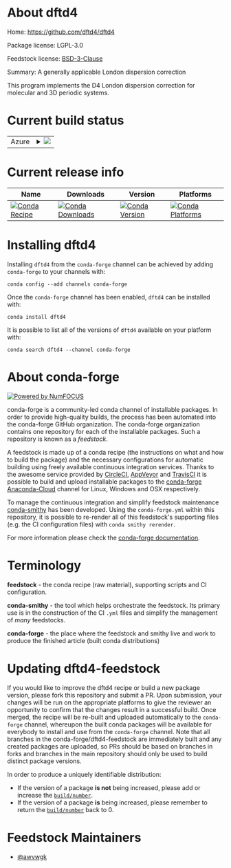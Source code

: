 About dftd4
===========

Home: https://github.com/dftd4/dftd4

Package license: LGPL-3.0

Feedstock license: [BSD-3-Clause](https://github.com/conda-forge/dftd4-feedstock/blob/master/LICENSE.txt)

Summary: A generally applicable London dispersion correction

This program implements the D4 London dispersion correction
for molecular and 3D periodic systems.


Current build status
====================


<table>
    
  <tr>
    <td>Azure</td>
    <td>
      <details>
        <summary>
          <a href="https://dev.azure.com/conda-forge/feedstock-builds/_build/latest?definitionId=8887&branchName=master">
            <img src="https://dev.azure.com/conda-forge/feedstock-builds/_apis/build/status/dftd4-feedstock?branchName=master">
          </a>
        </summary>
        <table>
          <thead><tr><th>Variant</th><th>Status</th></tr></thead>
          <tbody><tr>
              <td>linux_64_fortran_compiler_version7</td>
              <td>
                <a href="https://dev.azure.com/conda-forge/feedstock-builds/_build/latest?definitionId=8887&branchName=master">
                  <img src="https://dev.azure.com/conda-forge/feedstock-builds/_apis/build/status/dftd4-feedstock?branchName=master&jobName=linux&configuration=linux_64_fortran_compiler_version7" alt="variant">
                </a>
              </td>
            </tr><tr>
              <td>linux_64_fortran_compiler_version9</td>
              <td>
                <a href="https://dev.azure.com/conda-forge/feedstock-builds/_build/latest?definitionId=8887&branchName=master">
                  <img src="https://dev.azure.com/conda-forge/feedstock-builds/_apis/build/status/dftd4-feedstock?branchName=master&jobName=linux&configuration=linux_64_fortran_compiler_version9" alt="variant">
                </a>
              </td>
            </tr><tr>
              <td>osx_64_fortran_compiler_version7</td>
              <td>
                <a href="https://dev.azure.com/conda-forge/feedstock-builds/_build/latest?definitionId=8887&branchName=master">
                  <img src="https://dev.azure.com/conda-forge/feedstock-builds/_apis/build/status/dftd4-feedstock?branchName=master&jobName=osx&configuration=osx_64_fortran_compiler_version7" alt="variant">
                </a>
              </td>
            </tr><tr>
              <td>osx_64_fortran_compiler_version9</td>
              <td>
                <a href="https://dev.azure.com/conda-forge/feedstock-builds/_build/latest?definitionId=8887&branchName=master">
                  <img src="https://dev.azure.com/conda-forge/feedstock-builds/_apis/build/status/dftd4-feedstock?branchName=master&jobName=osx&configuration=osx_64_fortran_compiler_version9" alt="variant">
                </a>
              </td>
            </tr>
          </tbody>
        </table>
      </details>
    </td>
  </tr>
</table>

Current release info
====================

| Name | Downloads | Version | Platforms |
| --- | --- | --- | --- |
| [![Conda Recipe](https://img.shields.io/badge/recipe-dftd4-green.svg)](https://anaconda.org/conda-forge/dftd4) | [![Conda Downloads](https://img.shields.io/conda/dn/conda-forge/dftd4.svg)](https://anaconda.org/conda-forge/dftd4) | [![Conda Version](https://img.shields.io/conda/vn/conda-forge/dftd4.svg)](https://anaconda.org/conda-forge/dftd4) | [![Conda Platforms](https://img.shields.io/conda/pn/conda-forge/dftd4.svg)](https://anaconda.org/conda-forge/dftd4) |

Installing dftd4
================

Installing `dftd4` from the `conda-forge` channel can be achieved by adding `conda-forge` to your channels with:

```
conda config --add channels conda-forge
```

Once the `conda-forge` channel has been enabled, `dftd4` can be installed with:

```
conda install dftd4
```

It is possible to list all of the versions of `dftd4` available on your platform with:

```
conda search dftd4 --channel conda-forge
```


About conda-forge
=================

[![Powered by NumFOCUS](https://img.shields.io/badge/powered%20by-NumFOCUS-orange.svg?style=flat&colorA=E1523D&colorB=007D8A)](http://numfocus.org)

conda-forge is a community-led conda channel of installable packages.
In order to provide high-quality builds, the process has been automated into the
conda-forge GitHub organization. The conda-forge organization contains one repository
for each of the installable packages. Such a repository is known as a *feedstock*.

A feedstock is made up of a conda recipe (the instructions on what and how to build
the package) and the necessary configurations for automatic building using freely
available continuous integration services. Thanks to the awesome service provided by
[CircleCI](https://circleci.com/), [AppVeyor](https://www.appveyor.com/)
and [TravisCI](https://travis-ci.com/) it is possible to build and upload installable
packages to the [conda-forge](https://anaconda.org/conda-forge)
[Anaconda-Cloud](https://anaconda.org/) channel for Linux, Windows and OSX respectively.

To manage the continuous integration and simplify feedstock maintenance
[conda-smithy](https://github.com/conda-forge/conda-smithy) has been developed.
Using the ``conda-forge.yml`` within this repository, it is possible to re-render all of
this feedstock's supporting files (e.g. the CI configuration files) with ``conda smithy rerender``.

For more information please check the [conda-forge documentation](https://conda-forge.org/docs/).

Terminology
===========

**feedstock** - the conda recipe (raw material), supporting scripts and CI configuration.

**conda-smithy** - the tool which helps orchestrate the feedstock.
                   Its primary use is in the construction of the CI ``.yml`` files
                   and simplify the management of *many* feedstocks.

**conda-forge** - the place where the feedstock and smithy live and work to
                  produce the finished article (built conda distributions)


Updating dftd4-feedstock
========================

If you would like to improve the dftd4 recipe or build a new
package version, please fork this repository and submit a PR. Upon submission,
your changes will be run on the appropriate platforms to give the reviewer an
opportunity to confirm that the changes result in a successful build. Once
merged, the recipe will be re-built and uploaded automatically to the
`conda-forge` channel, whereupon the built conda packages will be available for
everybody to install and use from the `conda-forge` channel.
Note that all branches in the conda-forge/dftd4-feedstock are
immediately built and any created packages are uploaded, so PRs should be based
on branches in forks and branches in the main repository should only be used to
build distinct package versions.

In order to produce a uniquely identifiable distribution:
 * If the version of a package **is not** being increased, please add or increase
   the [``build/number``](https://conda.io/docs/user-guide/tasks/build-packages/define-metadata.html#build-number-and-string).
 * If the version of a package **is** being increased, please remember to return
   the [``build/number``](https://conda.io/docs/user-guide/tasks/build-packages/define-metadata.html#build-number-and-string)
   back to 0.

Feedstock Maintainers
=====================

* [@awvwgk](https://github.com/awvwgk/)

